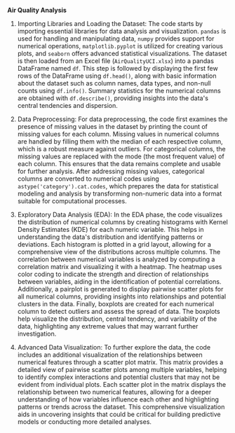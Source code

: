 **Air Quality Analysis**

1. Importing Libraries and Loading the Dataset:
The code starts by importing essential libraries for data analysis and visualization. `pandas` is used for handling and manipulating data, `numpy` provides support for numerical operations, `matplotlib.pyplot` is utilized for creating various plots, and `seaborn` offers advanced statistical visualizations. The dataset is then loaded from an Excel file (`AirQualityUCI.xlsx`) into a pandas DataFrame named `df`. This step is followed by displaying the first few rows of the DataFrame using `df.head()`, along with basic information about the dataset such as column names, data types, and non-null counts using `df.info()`. Summary statistics for the numerical columns are obtained with `df.describe()`, providing insights into the data's central tendencies and dispersion.

2. Data Preprocessing:
For data preprocessing, the code first examines the presence of missing values in the dataset by printing the count of missing values for each column. Missing values in numerical columns are handled by filling them with the median of each respective column, which is a robust measure against outliers. For categorical columns, the missing values are replaced with the mode (the most frequent value) of each column. This ensures that the data remains complete and usable for further analysis. After addressing missing values, categorical columns are converted to numerical codes using `astype('category').cat.codes`, which prepares the data for statistical modeling and analysis by transforming non-numeric data into a format suitable for computational processes.

3. Exploratory Data Analysis (EDA):
In the EDA phase, the code visualizes the distribution of numerical columns by creating histograms with Kernel Density Estimates (KDE) for each numeric variable. This helps in understanding the data's distribution and identifying patterns or deviations. Each histogram is plotted in a grid layout, allowing for a comprehensive view of the distributions across multiple columns. The correlation between numerical variables is analyzed by computing a correlation matrix and visualizing it with a heatmap. The heatmap uses color coding to indicate the strength and direction of relationships between variables, aiding in the identification of potential correlations. Additionally, a pairplot is generated to display pairwise scatter plots for all numerical columns, providing insights into relationships and potential clusters in the data. Finally, boxplots are created for each numerical column to detect outliers and assess the spread of data. The boxplots help visualize the distribution, central tendency, and variability of the data, highlighting any extreme values that may warrant further investigation.

4. Advanced Data Visualization:
To further explore the data, the code includes an additional visualization of the relationships between numerical features through a scatter plot matrix. This matrix provides a detailed view of pairwise scatter plots among multiple variables, helping to identify complex interactions and potential clusters that may not be evident from individual plots. Each scatter plot in the matrix displays the relationship between two numerical features, allowing for a deeper understanding of how variables influence each other and highlighting patterns or trends across the dataset. This comprehensive visualization aids in uncovering insights that could be critical for building predictive models or conducting more detailed analyses.

